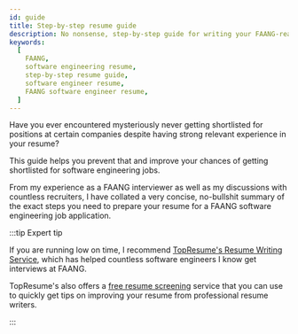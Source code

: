 ```yaml
---
id: guide
title: Step-by-step resume guide
description: No nonsense, step-by-step guide for writing your FAANG-ready software engineering resume
keywords:
  [
    FAANG,
    software engineering resume,
    step-by-step resume guide,
    software engineer resume,
    FAANG software engineer resume,
  ]
---
```


Have you ever encountered mysteriously never getting shortlisted for positions at certain companies despite having strong relevant experience in your resume?

This guide helps you prevent that and improve your chances of getting shortlisted for software engineering jobs.

From my experience as a FAANG interviewer as well as my discussions with countless recruiters, I have collated a very concise, no-bullshit summary of the exact steps you need to prepare your resume for a FAANG software engineering job application.

<!-- **Tip**: TODO If you haven't already, read my guide on the fastest way to build up the relevant experience to get your first job as a software engineer. -->

:::tip Expert tip

If you are running low on time, I recommend [TopResume's Resume Writing Service](https://tidd.ly/3oezgOo), which has helped countless software engineers I know get interviews at FAANG.

TopResume's also offers a [free resume screening](https://tidd.ly/3GxVIs9) service that you can use to quickly get tips on improving your resume from professional resume writers.

:::
